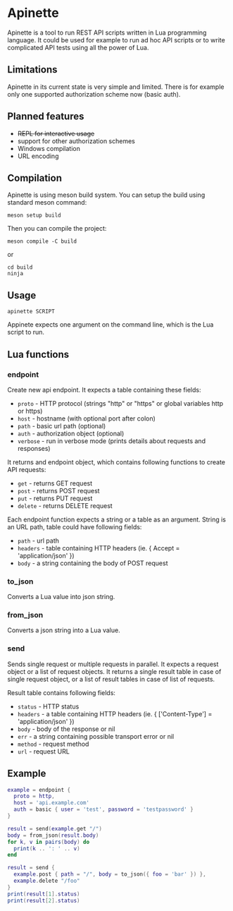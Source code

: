 # Apinette

Apinette is a tool to run REST API scripts written in Lua programming language.
It could be used for example to run ad hoc API scripts or to write complicated API tests using all the power of Lua.

## Limitations

Apinette in its current state is very simple and limited.
There is for example only one supported authorization scheme now (basic auth).

## Planned features

- ~~REPL for interactive usage~~
- support for other authorization schemes
- Windows compilation
- URL encoding

## Compilation

Apinette is using meson build system.
You can setup the build using standard meson command:

```
meson setup build
```

Then you can compile the project:

```
meson compile -C build
```

or

```
cd build
ninja
```

## Usage

```
apinette SCRIPT
```

Appinete expects one argument on the command line, which is the Lua script to run.

## Lua functions

### endpoint

Create new api endpoint. It expects a table containing these fields:
- `proto` - HTTP protocol (strings "http" or "https" or global variables http or https)
- `host` - hostname (with optional port after colon)
- `path` - basic url path (optional)
- `auth` - authorization object (optional)
- `verbose` - run in verbose mode (prints details about requests and responses)

It returns and endpoint object, which contains following functions to create API requests:
- `get` - returns GET request
- `post` - returns POST request
- `put` - returns PUT request
- `delete` - returns DELETE request

Each endpoint function expects a string or a table as an argument.
String is an URL path, table could have following fields:
- `path` - url path
- `headers` - table containing HTTP headers (ie. { Accept = 'application/json' })
- `body` - a string containing the body of POST request

### to_json

Converts a Lua value into json string.

### from_json

Converts a json string into a Lua value.

### send

Sends single request or multiple requests in parallel.
It expects a request object or a list of request objects.
It returns a single result table in case of single request object, or a list of result tables in case of list of requests.

Result table contains following fields:
- `status` - HTTP status
- `headers` - a table containing HTTP headers (ie. { ['Content-Type'] = 'application/json' })
- `body` - body of the response or nil
- `err` - a string containing possible transport error or nil
- `method` - request method
- `url` - request URL

## Example

```lua
example = endpoint {
  proto = http,
  host = 'api.example.com'
  auth = basic { user = 'test', password = 'testpassword' }
}

result = send(example.get "/")
body = from_json(result.body)
for k, v in pairs(body) do
  print(k .. ': ' .. v)
end

result = send {
  example.post { path = "/", body = to_json({ foo = 'bar' }) },
  example.delete "/foo"
}
print(result[1].status)
print(result[2].status)
```
